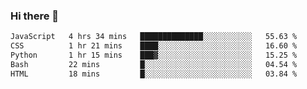 ### Hi there 🌱
<!--START_SECTION:waka-->

```txt
JavaScript   4 hrs 34 mins   ██████████████░░░░░░░░░░░   55.63 %
CSS          1 hr 21 mins    ████░░░░░░░░░░░░░░░░░░░░░   16.60 %
Python       1 hr 15 mins    ███▓░░░░░░░░░░░░░░░░░░░░░   15.25 %
Bash         22 mins         █░░░░░░░░░░░░░░░░░░░░░░░░   04.54 %
HTML         18 mins         █░░░░░░░░░░░░░░░░░░░░░░░░   03.84 %
```

<!--END_SECTION:waka-->
<!--
**Dieg0raf/Dieg0raf** is a ✨ _special_ ✨ repository because its `README.md` (this file) appears on your GitHub profile.

Here are some ideas to get you started:

- 🔭 I’m currently working on ...
- 🌱 I’m currently learning ...
- 👯 I’m looking to collaborate on ...
- 🤔 I’m looking for help with ...
- 💬 Ask me about ...
- 📫 How to reach me: ...
- 😄 Pronouns: ...
- ⚡ Fun fact: ...
-->

